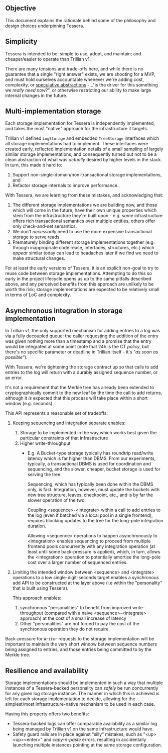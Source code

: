 

## Objective

This document explains the rationale behind some of the philosophy and design choices underpinning Tessera.


## Simplicity

Tessera is intended to be: simple to use, adopt, and maintain; and cheaper/easier to operate than Trillian v1.

There are many tensions and trade-offs here, and while there is no guarantee that a single "right answer"
exists, we are shooting for a MVP, and must hold ourselves accountable whenever we're adding cost, complexity,
or [speculative abstractions](https://100go.co/#interface-pollution-5) - _"is the driver for this something
we *really need now*?", or otherwise restricting our ability to make large internal changes in the future.


## Multi-implementation storage

Each storage implementation for Tessera is independently implemented, and takes the most "native"
approach for the infrastructure it targets.

Trillian v1 defined `LogStorage` and embedded `TreeStorage` interfaces which all storage implementations had
to implement. These interfaces were created early, reflected implementation details of a small sampling of largely
similar storage implementations, and consequently turned out not to be a clean abstraction of what was _actually_
desired by higher levels in the stack. In turn, this made it hard to: 

1. Support non-single-domain/non-transactional storage implementations, and 
2. Refactor storage internals to improve performance.

With Tessera, we are learning from these mistakes, and acknowledging that:

1. The different storage implementations we are building now, and those which will come in the future, have their
   own unique properties which stem from the infrastructure they're built upon - e.g. _some_ infrastructure offers
   rich transactional semantics over multiple entities, others offer only check-and-set semantics.
2. We don't _necessarily_ need to use the more expensive transactional storage to serve reads.
3. Prematurely binding different storage implementations together (e.g. through inappropriate code reuse,
   interfaces, structures, etc.) which _appear_ similar today can lead to headaches later if we find we need to
   make structural changes.

For at least the early versions of Tessera, it is an explicit non-goal to try to reuse code between storage
implementations. Attempting to do this so early in the project lifecycle opens us up to the same pitfalls described
above, and any perceived benefits from this approach are unlikely to be worth the risk; storage implementations are
expected to be relatively small in terms of LoC and complexity.


## Asynchronous integration in storage implementation

In Trillian v1, the only supported mechanism for adding entries to a log was via a fully decoupled queue: the
caller requesting the addition of the entry was given nothing more than a timestamp and a promise that the entry
would be integrated at some point (note that 24h is the CT _policy_, but there's no specific parameter or deadline
in Trillian itself - it's _"as soon as possible"_).

With Tessera, we're tightening the storage contract up so that calls to add entries to the log will
return with a durably assigned sequence number, or an error.

It's not a requirement that the Merkle tree has already been extended to cryptographically commit to the new leaf
by the time the call to add returns, although it _is_ expected that this process will take place within a short
window (e.g. seconds).

This API represents a reasonable set of tradeoffs:

1. Keeping sequencing and integration separate enables:
    1. Storage to be implemented in the way which works best given the particular constraints of that
       infrastructure
    2. Higher write-throughput
        * E.g. A Bucket-type storage typically has roundtrip read/write latency which is far higher than DBMS.
          From our experiments, typically, a transactional DBMS is used for coordination and sequencing, and the
          slower, cheaper, bucket storage is used for serving the tree.
 
          Sequencing, which has typically been done within the DBMS only, is fast. Integration, however, must
          update the buckets with new tree structure, leaves, checkpoint, etc., and is by far the slower
          operation of the two.

          Coupling &lt;sequence>-&lt;integrate> within a call to add entries to the log (even if batched via a
          local pool in a single frontend), requires blocking updates to the tree for the long-pole integration
          duration.

          Allowing &lt;sequence> operations to happen asynchronously to &lt;integration> enables sequencing to
          proceed from multiple frontend pools concurrently with any integration operation (at least until some
          back-pressure is applied), which, in turn, allows the &lt;integration> operation to potentially
          amortise the long-pole cost over a larger number of sequenced entries.
2. Limiting the intended window between &lt;sequence> and &lt;integrate> operations to a low
   single-digit-seconds target enables a synchronous add API to be constructed at the layer above (i.e within
   the "personality" that is built using Tessera).

   This approach enables:
     1. synchronous "personalities" to benefit from improved write-throughput (compared with a naive 
        &lt;sequence>-&lt;integrate> approach) at the cost of a small increase of latency
     2. Other "personalities" are not forced to pay the cost of the synchronous operation they do not require.

Back-pressure for `Writer` requests to the storage implementation will be important to maintain the very short
window between sequence numbers being assigned to entries, and those entries being committed to by the Merkle
tree.


## Resilience and availability

Storage implementations should be implemented in such a way that multiple instances of a Tessera-backed
personality can *safely* be run concurrently for any given log storage instance. The manner in which this is
achieved is left for each storage implementation to decide, allowing for the simplest/most
infrastructure-native mechanism to be used in each case.

Having this property offers two benefits:

*   Tessera-backed logs can offer comparable availability as a similar log being managed by Trillian v1 on the
    same infrastructure would have.
*   Safety guard rails are in place against "silly" mistakes, such as "&lt;up>&lt;up>&lt;enter>" and
    _copy-n-paste_ errors, resulting in accidentally launching multiple instances pointing at the same storage
    configuration.

